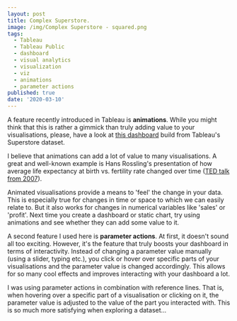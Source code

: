 ```yaml
---
layout: post
title: Complex Superstore.
image: /img/Complex Superstore - squared.png
tags:
  - Tableau
  - Tableau Public
  - dashboard
  - visual analytics
  - visualization
  - viz
  - animations
  - parameter actions
published: true
date: '2020-03-10'
---
```

A feature recently introduced in Tableau is **animations**. While you might think that this is rather a gimmick than truly adding value to your visualisations, please, have a look at [this dashboard](https://public.tableau.com/profile/thomas.massie#!/vizhome/SuperstoreUS_15829114428100/DASHBOARD) build from Tableau's Superstore dataset.

I believe that animations can add a lot of value to many visualisations. A great and well-known example is Hans Rossling's presentation of how average life expectancy at birth vs. fertility rate changed over time ([TED talk from 2007](https://www.youtube.com/watch?v=hVimVzgtD6w)).

Animated visualisations provide a means to 'feel' the change in your data. This is especially true for changes in time or space to which we can easily relate to. But it also works for changes in numerical variables like 'sales' or 'profit'. Next time you create a dashboard or static chart, try using animations and see whether they can add some value to it.

A second feature I used here is **parameter actions**. At first, it doesn't sound all too exciting. However, it's the feature that truly boosts your dashboard in terms of interactivity. Instead of changing a parameter value manually (using a slider, typing etc.), you click or hover over specific parts of your visualisations and the parameter value is changed accordingly. This allows for so many cool effects and improves interacting with your dashboard a lot.

I was using parameter actions in combination with reference lines. That is, when hovering over a specific part of a visualisation or clicking on it, the parameter value is adjusted to the value of the part you interacted with. This is so much more satisfying when exploring a dataset...
